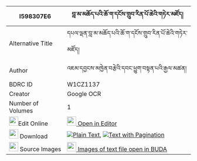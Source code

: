|I598307E6|བླ་མ་མཆོད་པའི་ཆོ་ག་དངོས་གྲུབ་རིན་པོ་ཆེའི་གཏེར་མཛོད། 
| --- | --- 
|Alternative Title |དཔལ་ལྡན་བླ་མ་མཆོད་པའི་ཆོ་ག་དངོས་གྲུབ་རིན་པོ་ཆེའི་གཏེར་མཛོད།
|Author| འཇམ་དབྱངས་མཁྱེན་བརྩེའི་དབང་ཕྱུག་བསྟན་པའི་རྒྱལ་མཚན།
|BDRC ID | W1CZ1137
|Creator | Google OCR
|Number of Volumes| 1
|<img width="25" src="https://img.icons8.com/color/25/000000/edit-property.png">Edit Online| [<img width="25" src="https://avatars.githubusercontent.com/u/45091458?s=200&v=4"> Open in Editor](http://editor.openpecha.org/I598307E6)
|<img width="25" src="https://img.icons8.com/fluent/48/000000/download-2.png"/>  Download | [![](https://img.icons8.com/color/20/000000/txt.png)Plain Text](https://github.com/Openpecha/I598307E6/releases/download/v1/lama_chopa_i_choga_ngodrub_rin_plain_I598307E6.zip), [![](https://img.icons8.com/color/20/000000/txt.png)Text with Pagination](https://github.com/Openpecha/I598307E6/releases/download/v1/lama_chopa_i_choga_ngodrub_rin_pages_I598307E6.zip)
|<img width="25" src="https://img.icons8.com/plasticine/100/000000/pictures-folder.png"/>  Source Images | [<img width="25" src="https://library.bdrc.io/icons/BUDA-small.svg"> Images of text file open in BUDA](https://library.bdrc.io/show/bdr:W1CZ1137)